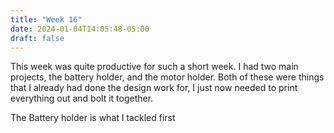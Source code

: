 ```yaml
---
title: "Week 16"
date: 2024-01-04T14:05:48-05:00
draft: false
---
```


This week was quite productive for such a short week. I had two main projects, the battery holder, and the motor holder. Both of  these were things that I already had done the design work for, I just now needed to  print everything out and bolt it together. 

The Battery holder is what I tackled first 